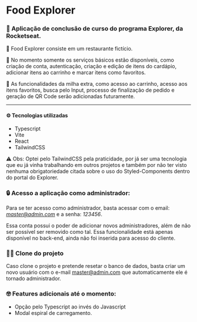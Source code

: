 
# Food Explorer

### 🚀 Aplicação de conclusão de curso do programa Explorer, da Rocketseat.

📑 Food Explorer consiste em um restaurante fictício. 

📑 No momento somente os serviços básicos estão disponíveis, como criação de conta, autenticação, criação e edição de itens do cardápio, adicionar itens ao carrinho e marcar itens como favoritos.

📑 As funcionalidades da milha extra, como acesso ao carrinho, acesso aos itens favoritos, busca pelo Input, processo de finalização de pedido e geração de QR Code serão adicionadas futuramente.

---

#### ⚙️ Tecnologias utilizadas
- Typescript
- Vite
- React
- TailwindCSS

⚠️ Obs: Optei pelo TailwindCSS pela praticidade, por já ser uma tecnologia que eu já vinha trabalhando em outros projetos e também por não ter visto nenhuma obrigatoriedade citada sobre o uso do Styled-Components dentro do portal do Explorer.

### 🔒 Acesso a aplicação como administrador:
Para se ter acesso como administrador, basta acessar com o email: *master@admin.com* e a senha: *123456*.

Essa conta possui o poder de adicionar novos administradores, além de não ser possível ser removido como tal. Essa funcionalidade está apenas disponível no back-end, ainda não foi inserida para acesso do cliente.


### 👨‍💻 Clone do projeto
Caso clone o projeto e pretende resetar o banco de dados, basta criar um novo usuário com o e-mail master@admin.com que automaticamente ele é tornado administrador.


### 🤓 Features adicionais até o momento:
- Opção pelo Typescript ao invés do Javascript
- Modal espiral de carregamento.
